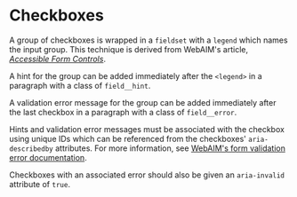 # Checkboxes

A group of checkboxes is wrapped in a `fieldset` with a `legend` which names
the input group. This technique is derived from WebAIM's article,
[_Accessible Form Controls_](https://webaim.org/techniques/forms/controls#checkbox).

A hint for the group can be added immediately after the `<legend>` in a
paragraph with a class of `field__hint`.

A validation error message for the group can be added immediately after the last
checkbox in a paragraph with a class of `field__error`.

Hints and validation error messages must be associated with the checkbox using
unique IDs which can be referenced from the checkboxes' `aria-describedby`
attributes. For more information, see [WebAIM's form validation error documentation](https://webaim.org/techniques/formvalidation/#error).

Checkboxes with an associated error should also be given an `aria-invalid`
attribute of `true`.
